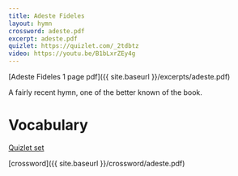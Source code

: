 ```yaml
---
title: Adeste Fideles
layout: hymn
crossword: adeste.pdf
excerpt: adeste.pdf
quizlet: https://quizlet.com/_2tdbtz
video: https://youtu.be/B1bLxrZEy4g
---
```


[Adeste Fideles 1 page pdf]({{ site.baseurl }}/excerpts/adeste.pdf)

A fairly recent hymn, one of the better known of the book.

# Vocabulary

[Quizlet set](https://quizlet.com/_2tdbtz)

[crossword]({{ site.baseurl }}/crossword/adeste.pdf)
